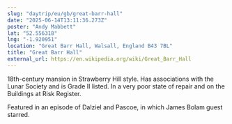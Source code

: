 ```yaml
---
slug: "daytrip/eu/gb/great-barr-hall"
date: "2025-06-14T13:11:36.273Z"
poster: "Andy Mabbett"
lat: "52.556318"
lng: "-1.920951"
location: "Great Barr Hall, Walsall, England B43 7BL"
title: "Great Barr Hall"
external_url: https://en.wikipedia.org/wiki/Great_Barr_Hall
---
```

18th-century mansion in Strawberry Hill style. Has associations with the Lunar Society and is Grade II listed. In a very poor state of repair and on the Buildings at Risk Register.

Featured in an episode of Dalziel and Pascoe, in which James Bolam guest starred.